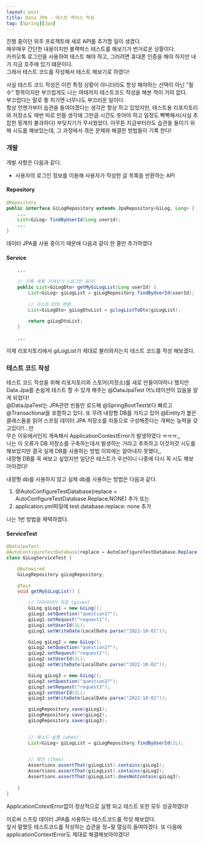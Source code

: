 ```yaml
---
layout: post
title: Data JPA - 테스트 케이스 작성
tag: [Spring][Jpa]
---
```


진행 중이던 외주 프로젝트에 새로 API를 추가할 일이 생겼다.  
매우매우 간단한 내용이지만 블랙박스 테스트를 해보기가 번거로운 상황이다.  
카카오톡 로그인을 사용하여 테스트 해야 하고, 그러려면 휴대폰 인증을 해야 하지만 내가 지금 호주에 있기 떄문이다.  
그래서 테스트 코드를 작성해서 테스트 해보기로 하였다!  

사실 테스트 코드 작성은 이런 특정 상황이 아니더라도 항상 해야하는 선택이 아닌 "필수" 항목이지만 부끄럽게도 나는 여태까지 테스트코드 작성을 해본 적이 거의 없다.  
부끄럽다는 말로 퉁 치기엔 너무나도 부끄러운 일이다.  
항상 언젠가부터 습관을 들여야겠다는 생각은 항상 하고 있었지만, 테스트용 리포지토리와 저장소도 매번 따로 만들 생각에 그만큼 시간도 쏫아야 하고 일정도 빡빡해서(사실 추잡한 핑계의 불과하다) 부딪치기가 무서웠었다.
아무튼 지금부터라도 습관을 들이기 위해 시도를 해보았는데, 그 과정에서 겪은 문제와 해결한 방법들이 기록 한다!



### 개발
개발 사항은 다음과 같다.
- 사용자의 로그인 정보를 이용해 사용자가 작성한 글 목록을 반환하는 API

#### Repository
```java
@Repository
public interface GiLogRepository extends JpaRepository<GiLog, Long> {
    ...
    List<GiLog> findByUserId(Long userid);
    ...
}
```
데이터 JPA를 사용 중이기 때문에 다음과 같이 한 줄만 추가하였다

#### Service
```java
    ...

    // 기록 목록 가져오기 (로그인 유저)
    public List<GiLogDto> getMyGiLogList(Long userId) {
        List<GiLog> giLogList = giLogRepository.findByUserId(userId);
    
        // 리스트 DTO 변환
        List<GiLogDto> giLogDtoList = gilogListToDto(giLogList);
    
        return giLogDtoList;
    }
    
    ...
```
이제 리포지토리에서 giLogList가 제대로 불러와지는지 테스트 코드를 작성 해보겠다.

### 테스트 코드 작성
테스트 코드 작성을 위해 리포지토리와 스토어(저장소)를 새로 만들어야하나 했지만  
Data Jpa를 손쉽게 테스트 할 수 있게 해주는 @DataJpaTest 어노테이션이 있음을 알게 되었다!  
@DataJpaTest는 JPA관련 빈들만 로드해 @SpringBootTest보다 빠르고 @Transactional을 포함하고 있다.
또 무려 내장형 DB를 가지고 있어 @Entity가 붙은 클래스들을 읽어 스프링 데이터 JPA 저장소를 자동으로 구성해준다는 개쩌는 능력을 갖고있다!!...만  
무슨 이유에서인지 계속해서 ApplicationContextError가 발생하였다 ㅠㅠㅠ,,  
나는 이 오류가 DB 저장소를 구축하는데서 발생하는 거라고 추측하고 이것저것 시도를 해보았지만 결국 실제 DB를 사용하는 방법 이외에는 알아내지 못했다,,    
내장형 DB를 꼭 써보고 싶었지만 일단은 테스트가 우선이니 나중에 다시 꼭 시도 해보아야겠다!  
  
내장형 db를 사용하지 않고 실제 db를 사용하는 방법은 다음과 같다.
1. @AutoConfigureTestDatabase(replace = AutoConfigureTestDatabase.Replace.NONE) 추가 또는
2. application.yml파일에 test.database.replace: none 추가  

나는 1번 방법을 채택하였다.
#### ServiceTest
```java
@DataJpaTest
@AutoConfigureTestDatabase(replace = AutoConfigureTestDatabase.Replace.NONE)
class GiLogServiceTest {

    @Autowired
    GiLogRepository giLogRepository;
    
    @Test
    void getMyGiLogList() {

        // 더미데이터 저장 (given)
        GiLog giLog1 = new GiLog();
        giLog1.setQuestion("question1?");
        giLog1.setRequest("request1");
        giLog1.setUserId(1L);
        giLog1.setWriteDate(LocalDate.parse("2022-10-01"));

        GiLog giLog2 = new GiLog();
        giLog2.setQuestion("question2?");
        giLog2.setRequest("request2");
        giLog2.setUserId(1L);
        giLog2.setWriteDate(LocalDate.parse("2022-10-02"));

        GiLog giLog3 = new GiLog();
        giLog3.setQuestion("question3?");
        giLog3.setRequest("request3");
        giLog3.setUserId(2L);
        giLog3.setWriteDate(LocalDate.parse("2022-10-01"));

        giLogRepository.save(giLog1);
        giLogRepository.save(giLog2);
        giLogRepository.save(giLog3);
        

        // 메소드 실행 (when)
        List<GiLog> giLogList = giLogRepository.findByUserId(1L);

        
        // 확인 (then)
        Assertions.assertThat(giLogList).contains(giLog1);
        Assertions.assertThat(giLogList).contains(giLog2);
        Assertions.assertThat(giLogList).doesNotContain(giLog3);
        
    }
}
```
ApplicationCotextError없이 정상적으로 실행 되고 테스트 또한 모두 성공하였다!  
  
이로써 스프링 데이터 JPA를 사용하는 테스트코드를 작성 해보았다.  
앞서 말했듯 테스트코드를 작성하는 습관을 정~말 열심히 들여야겠다.
또 다음에 applicationContextError도 제대로 해결해보아야겠다!

